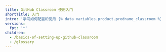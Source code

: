 ```yaml
---
title: GitHub Classroom 使用入门
shortTitle: 入门
intro: '学习如何配置和使用 {% data variables.product.prodname_classroom %} 来管理您的课程。'
versions:
  fpt: '*'
children:
  - /basics-of-setting-up-github-classroom
  - /glossary
---
```



